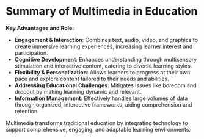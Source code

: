 # Summary of Multimedia in Education

**Key Advantages and Role:**  
- **Engagement & Interaction**: Combines text, audio, video, and graphics to create immersive learning experiences, increasing learner interest and participation.  
- **Cognitive Development**: Enhances understanding through multisensory stimulation and interactive content, catering to diverse learning styles.  
- **Flexibility & Personalization**: Allows learners to progress at their own pace and explore content tailored to their needs and abilities.  
- **Addressing Educational Challenges**: Mitigates issues like boredom and dropout by making learning dynamic and relevant.  
- **Information Management**: Effectively handles large volumes of data through organized, interactive frameworks, aiding comprehension and retention.  

Multimedia transforms traditional education by integrating technology to support comprehensive, engaging, and adaptable learning environments.